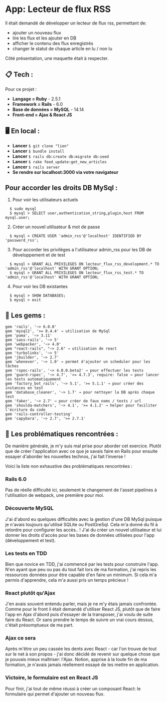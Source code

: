# App: Lecteur de flux RSS

Il était demandé de développer un lecteur de flux rss, permettant de:
* ajouter un nouveau flux
* lire les flux et les ajouter en DB
* afficher le contenu des flux enregistrés
* changer le statut de chaque article en lu / non lu

Côté présentation, une maquette était à respecter.

## 📋 Tech :

Pour ce projet :

  * **Langage = Ruby** - 2.5.1
  * **Framework = Rails** - 6.0
  * **Base de données = MySQL** - 14.14
  * **Front-end = Ajax & React JS**

## 🖥 En local :

* **Lancer** `$ git clone "lien"`
* **Lancer** `$ bundle install`
* **Lancer** `$ rails db:create db:migrate db:seed`
* **Lancer** `$ rake feed_update:get_new_articles`
* **Lancer** `$ rails server`
* **Se rendre sur localhost:3000 via votre navigateur**

## Pour accorder les droits DB MySql :

1. Pour voir les utilisateurs actuels
```
  $ sudo mysql
  $ mysql > SELECT user,authentication_string,plugin,host FROM mysql.user;
```
2. Créer un nouvel utilisateur & mot de passe
```
  $ mysql > CREATE USER 'admin_rss'@'localhost' IDENTIFIED BY 'password_rss';
```
3. Pour accorder les privilèges a l'utilisateur admin_rss pour les DB de développement et de test
```
  $ mysql > GRANT ALL PRIVILEGES ON lecteur_flux_rss_development.* TO 'admin_rss'@'localhost' WITH GRANT OPTION;
  $ mysql > GRANT ALL PRIVILEGES ON lecteur_flux_rss_test.* TO 'admin_rss'@'localhost' WITH GRANT OPTION;
```
4. Pour voir les DB existantes
```
  $ mysql > SHOW DATABASES;
  $ mysql > exit
```

## 💎 Les gems :
```
gem 'rails', '~> 6.0.0'
gem 'mysql2', '>= 0.4.4' → utilisation de MySql
gem 'puma', '~> 3.11'
gem 'sass-rails', '~> 5'
gem 'webpacker', '~> 4.0'
gem "react-rails", "~> 2.6" → utilisation de react
gem 'turbolinks', '~> 5'
gem 'jbuilder', '~> 2.7'
gem 'whenever', '~> 1.0' → permet d'ajouter un scheduler pour les tâches
gem 'rspec-rails', '~> 4.0.0.beta2' → pour effectuer les tests
gem 'guard-rspec', '~> 4.7', '>= 4.7.3', require: false → pour lancer les tests automatiquement
gem 'factory_bot_rails', '~> 5.1', '>= 5.1.1' → pour créer des instances en test
gem 'database_cleaner', '~> 1.7' → pour nettoyer la DB après chaque test
gem 'faker', '~> 2.7' → pour créer de faux noms / texts / url
gem 'shoulda-matchers', '~> 4.1', '>= 4.1.2' → helper pour faciliter l'écriture du code
gem 'rails-controller-testing'
gem 'capybara', '~> 2.7', '>= 2.7.1'
```

## 🎯 Les problématiques rencontrées :

De manière générale, je m'y suis mal prise pour aborder cet exercice.
Plutôt que de créer l'application avec ce que je savais faire en Rails pour ensuite essayer d'aborder les nouvelles technos, j'ai fait l'inverse !

Voici la liste non exhaustive des problématiques rencontrées :

### Rails 6.0
Pas de réelle difficulté ici, seulement le changement de l'asset pipelines à l'utilisation de webpack, une première pour moi.

### Découverte MySQL
J'ai d'abord eu quelques difficultés avec la gestion d'une DB MySql puisque je n'avais toujours qu'utilisé SQLite ou PostGreSql. Cela m'a donné du fil à retordre pour configurer les accès.. ! J'ai du créer un nouvel utilisateur et lui donner les droits d'accès pour les bases de données utilisées pour l'app (développement et test).

### Les tests en TDD
Bien que novice en TDD, j'ai commencé par les tests pour construire l'app. N'en ayant que peu ou pas du tout fait lors de ma formation, j'ai repris les ressources données pour être capable d'en faire un minimum. Si cela m'a permis d'apprendre, cela m'a aussi pris un temps précieux !

### React plutôt qu'Ajax
J'en avais souvent entendu parler, mais je ne m'y étais jamais confrontée. Comme pour le front il était demandé d'utiliser React JS, plutôt que de faire l'app en Ajax d'abord puis d'essayer de la transposer, j'ai voulu de suite faire du React. Or sans prendre le temps de suivre un vrai cours dessus, c'était présomptueux de ma part.

### Ajax ce sera
Après m'être un peu cassée les dents avec React - car l'on trouve de tout sur le net à son propos - j'ai donc décidé de revenir sur quelque chose que je pouvais mieux maîtriser: l'Ajax. Notion, apprise à la toute fin de ma formation, je n'avais jamais réellement essayé de les mettre en application.

### Victoire, le formulaire est en React JS
Pour finir, j'ai tout de même réussi à créer un composant React: le formulaire qui permet d'ajouter un nouveau flux.
